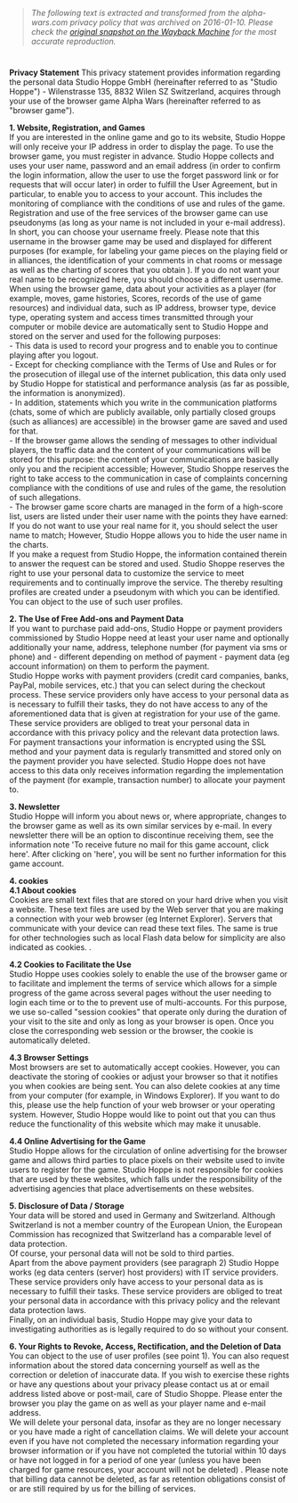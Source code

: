 > *The following text is extracted and transformed from the alpha-wars.com privacy policy that was archived on 2016-01-10. Please check the [original snapshot on the Wayback Machine](https://web.archive.org/web/20160110042011id_/http%3A//uk.alphawars.com/privacy) for the most accurate reproduction.*

# 

**Privacy Statement** This privacy statement provides information regarding the personal data Studio Hoppe GmbH (hereinafter referred to as "Studio Hoppe") - Wilenstrasse 135, 8832 Wilen SZ Switzerland, acquires through your use of the browser game Alpha Wars (hereinafter referred to as "browser game"). 

**1\. Website, Registration, and Games**  
If you are interested in the online game and go to its website, Studio Hoppe will only receive your IP address in order to display the page. To use the browser game, you must register in advance. Studio Hoppe collects and uses your user name, password and an email address (in order to confirm the login information, allow the user to use the forget password link or for requests that will occur later) in order to fulfill the User Agreement, but in particular, to enable you to access to your account. This includes the monitoring of compliance with the conditions of use and rules of the game. Registration and use of the free services of the browser game can use pseudonyms (as long as your name is not included in your e-mail address). In short, you can choose your username freely. Please note that this username in the browser game may be used and displayed for different purposes (for example, for labeling your game pieces on the playing field or in alliances, the identification of your comments in chat rooms or message as well as the charting of scores that you obtain ). If you do not want your real name to be recognized here, you should choose a different username.   
When using the browser game, data about your activities as a player (for example, moves, game histories, Scores, records of the use of game resources) and individual data, such as IP address, browser type, device type, operating system and access times transmitted through your computer or mobile device are automatically sent to Studio Hoppe and stored on the server and used for the following purposes:  
\- This data is used to record your progress and to enable you to continue playing after you logout.   
\- Except for checking compliance with the Terms of Use and Rules or for the prosecution of illegal use of the internet publication, this data only used by Studio Hoppe for statistical and performance analysis (as far as possible, the information is anonymized).   
\- In addition, statements which you write in the communication platforms (chats, some of which are publicly available, only partially closed groups (such as alliances) are accessible) in the browser game are saved and used for that.   
\- If the browser game allows the sending of messages to other individual players, the traffic data and the content of your communications will be stored for this purpose: the content of your communications are basically only you and the recipient accessible; However, Studio Shoppe reserves the right to take access to the communication in case of complaints concerning compliance with the conditions of use and rules of the game, the resolution of such allegations.   
\- The browser game score charts are managed in the form of a high-score list, users are listed under their user name with the points they have earned: If you do not want to use your real name for it, you should select the user name to match; However, Studio Hoppe allows you to hide the user name in the charts.   
If you make a request from Studio Hoppe, the information contained therein to answer the request can be stored and used. Studio Shoppe reserves the right to use your personal data to customize the service to meet requirements and to continually improve the service. The thereby resulting profiles are created under a pseudonym with which you can be identified. You can object to the use of such user profiles.

**2\. The Use of Free Add-ons and Payment Data**  
If you want to purchase paid add-ons, Studio Hoppe or payment providers commissioned by Studio Hoppe need at least your user name and optionally additionally your name, address, telephone number (for payment via sms or phone) and - different depending on method of payment - payment data (eg account information) on them to perform the payment.  
Studio Hoppe works with payment providers (credit card companies, banks, PayPal, mobile services, etc.) that you can select during the checkout process. These service providers only have access to your personal data as is necessary to fulfill their tasks, they do not have access to any of the aforementioned data that is given at registration for your use of the game. These service providers are obliged to treat your personal data in accordance with this privacy policy and the relevant data protection laws. For payment transactions your information is encrypted using the SSL method and your payment data is regularly transmitted and stored only on the payment provider you have selected. Studio Hoppe does not have access to this data only receives information regarding the implementation of the payment (for example, transaction number) to allocate your payment to. 

**3\. Newsletter**  
Studio Hoppe will inform you about news or, where appropriate, changes to the browser game as well as its own similar services by e-mail. In every newsletter there will be an option to discontinue receiving them, see the information note 'To receive future no mail for this game account, click here'. After clicking on 'here', you will be sent no further information for this game account. 

**4\. cookies**  
**4.1 About cookies**  
Cookies are small text files that are stored on your hard drive when you visit a website. These text files are used by the Web server that you are making a connection with your web browser (eg Internet Explorer). Servers that communicate with your device can read these text files. The same is true for other technologies such as local Flash data below for simplicity are also indicated as cookies. .

**4.2 Cookies to Facilitate the Use**  
Studio Hoppe uses cookies solely to enable the use of the browser game or to facilitate and implement the terms of service which allows for a simple progress of the game across several pages without the user needing to login each time or to the to prevent use of multi-accounts. For this purpose, we use so-called "session cookies" that operate only during the duration of your visit to the site and only as long as your browser is open. Once you close the corresponding web session or the browser, the cookie is automatically deleted. 

**4.3 Browser Settings**  
Most browsers are set to automatically accept cookies. However, you can deactivate the storing of cookies or adjust your browser so that it notifies you when cookies are being sent. You can also delete cookies at any time from your computer (for example, in Windows Explorer). If you want to do this, please use the help function of your web browser or your operating system. However, Studio Hoppe would like to point out that you can thus reduce the functionality of this website which may make it unusable.

**4.4 Online Advertising for the Game**  
Studio Hoppe allows for the circulation of online advertising for the browser game and allows third parties to place pixels on their website used to invite users to register for the game. Studio Hoppe is not responsible for cookies that are used by these websites, which falls under the responsibility of the advertising agencies that place advertisements on these websites.

**5\. Disclosure of Data / Storage**  
Your data will be stored and used in Germany and Switzerland. Although Switzerland is not a member country of the European Union, the European Commission has recognized that Switzerland has a comparable level of data protection.   
Of course, your personal data will not be sold to third parties.   
Apart from the above payment providers (see paragraph 2) Studio Hoppe works (eg data centers (server) host providers) with IT service providers. These service providers only have access to your personal data as is necessary to fulfill their tasks. These service providers are obliged to treat your personal data in accordance with this privacy policy and the relevant data protection laws.   
Finally, on an individual basis, Studio Hoppe may give your data to investigating authorities as is legally required to do so without your consent.

**6\. Your Rights to Revoke, Access, Rectification, and the Deletion of Data**  
You can object to the use of user profiles (see point 1). You can also request information about the stored data concerning yourself as well as the correction or deletion of inaccurate data. If you wish to exercise these rights or have any questions about your privacy please contact us at or email address listed above or post-mail, care of Studio Shoppe. Please enter the browser you play the game on as well as your player name and e-mail address.   
We will delete your personal data, insofar as they are no longer necessary or you have made a right of cancellation claims. We will delete your account even if you have not completed the necessary information regarding your browser information or if you have not completed the tutorial within 10 days or have not logged in for a period of one year (unless you have been charged for game resources, your account will not be deleted) . Please note that billing data cannot be deleted, as far as retention obligations consist of or are still required by us for the billing of services. 
